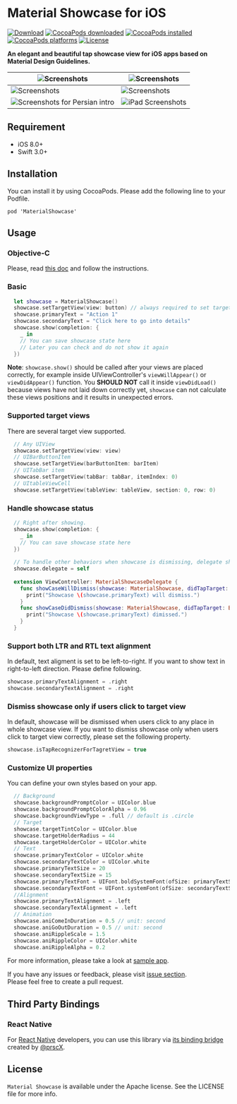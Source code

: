 # Material Showcase for iOS

[![Download](https://img.shields.io/cocoapods/v/MaterialShowcase.svg)](https://cocoapods.org/pods/MaterialShowcase)
[![CocoaPods downloaded](https://img.shields.io/cocoapods/dt/MaterialShowcase.svg)](https://cocoapods.org/pods/MaterialShowcase)
[![CocoaPods installed](https://img.shields.io/cocoapods/at/MaterialShowcase.svg)](https://cocoapods.org/pods/MaterialShowcase)
[![CocoaPods platforms](https://img.shields.io/cocoapods/p/MaterialShowcase.svg)](https://cocoapods.org/pods/MaterialShowcase)
[![License](https://img.shields.io/badge/license-Apache%202-4EB1BA.svg?style=flat-square)](https://www.apache.org/licenses/LICENSE-2.0.html)  

**An elegant and beautiful tap showcase view for iOS apps based on Material Design Guidelines.**  

| ![Screenshots](https://github.com/aromajoin/material-showcase-ios/blob/master/art/material-showcase.gif) | ![Screenshots](https://github.com/aromajoin/material-showcase-ios/blob/master/art/demo2.png) |
| ---------------------------------------- | ---------------------------------------- |
| ![Screenshots](https://github.com/aromajoin/material-showcase-ios/blob/master/art/demo3.png) | ![Screenshots](https://github.com/aromajoin/material-showcase-ios/blob/master/art/demo4.png) |
| ![Screenshots for Persian intro](https://raw.githubusercontent.com/aromajoin/material-showcase-ios/master/art/demo-persian.jpg) | ![iPad Screenshots](https://raw.githubusercontent.com/Husseinhj/material-showcase-ios/master/art/iPad-Screenshot.png)  |


## Requirement
* iOS 8.0+
* Swift 3.0+

## Installation
You can install it by using CocoaPods. Please add the following line to your Podfile.   
```
pod 'MaterialShowcase'
```

## Usage

### Objective-C

Please, read [this doc](https://github.com/Husseinhj/material-showcase-ios/blob/master/docs-standalone/Objective-C.md) and follow the instructions.

### Basic
```swift
  let showcase = MaterialShowcase()
  showcase.setTargetView(view: button) // always required to set targetView
  showcase.primaryText = "Action 1"
  showcase.secondaryText = "Click here to go into details"
  showcase.show(completion: {
    _ in
    // You can save showcase state here
    // Later you can check and do not show it again
  })
```
**Note**: `showcase.show()` should be called after your views are placed correctly, for example inside UIViewController's  `viewWillAppear()` or `viewDidAppear()` function. You **SHOULD NOT** call it inside `viewDidLoad()` because views have not laid down correctly yet, `showcase` can not calculate these views positions and it results in unexpected errors.

### Supported target views
There are several target view supported.  

```swift
  // Any UIView
  showcase.setTargetView(view: view)
  // UIBarButtonItem
  showcase.setTargetView(barButtonItem: barItem)
  // UITabBar item
  showcase.setTargetView(tabBar: tabBar, itemIndex: 0)
  // UItableViewCell
  showcase.setTargetView(tableView: tableView, section: 0, row: 0)
```
### Handle showcase status
```swift
  // Right after showing.
  showcase.show(completion: {
    _ in
    // You can save showcase state here
  })
  
  // To handle other behaviors when showcase is dismissing, delegate should be declared.
  showcase.delegate = self
  
  extension ViewController: MaterialShowcaseDelegate {
    func showCaseWillDismiss(showcase: MaterialShowcase, didTapTarget: Bool) {
      print("Showcase \(showcase.primaryText) will dismiss.")
    }
    func showCaseDidDismiss(showcase: MaterialShowcase, didTapTarget: Bool) {
      print("Showcase \(showcase.primaryText) dimissed.")
    }
  }
```
### Support both LTR and RTL text alignment
In default, text aligment is set to be left-to-right. If you want to show text in right-to-left direction. Please define following.
```swift
showcase.primaryTextAlignment = .right
showcase.secondaryTextAlignment = .right
```

### Dismiss showcase only if users click to target view
In default, showcase will be dismissed when users click to any place in whole showcase view.
If you want to dismiss showcase only when users click to target view correctly, please set the following property.
```swift
showcase.isTapRecognizerForTagretView = true
```

### Customize UI properties
You can define your own styles based on your app.
```swift
  // Background
  showcase.backgroundPromptColor = UIColor.blue
  showcase.backgroundPromptColorAlpha = 0.96
  showcase.backgroundViewType = .full // default is .circle
  // Target
  showcase.targetTintColor = UIColor.blue
  showcase.targetHolderRadius = 44
  showcase.targetHolderColor = UIColor.white
  // Text
  showcase.primaryTextColor = UIColor.white
  showcase.secondaryTextColor = UIColor.white
  showcase.primaryTextSize = 20
  showcase.secondaryTextSize = 15
  showcase.primaryTextFont = UIFont.boldSystemFont(ofSize: primaryTextSize)
  showcase.secondaryTextFont = UIFont.systemFont(ofSize: secondaryTextSize)
  //Alignment
  showcase.primaryTextAlignment = .left
  showcase.secondaryTextAlignment = .left
  // Animation
  showcase.aniComeInDuration = 0.5 // unit: second
  showcase.aniGoOutDuration = 0.5 // unit: second
  showcase.aniRippleScale = 1.5 
  showcase.aniRippleColor = UIColor.white
  showcase.aniRippleAlpha = 0.2
```

For more information, please take a look at [sample app](/Sample).

If you have any issues or feedback, please visit [issue section](https://github.com/aromajoin/material-showcase-ios/issues).  
Please feel free to create a pull request. 

## Third Party Bindings

### React Native
For [React Native](https://github.com/facebook/react-native) developers, you can use this library via [its binding bridge](https://github.com/prscX/react-native-material-showcase-ios) created by [@prscX](https://github.com/prscX).


## License  

`Material Showcase` is available under the Apache license. See the LICENSE file for more info.
